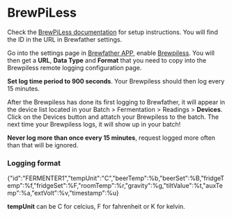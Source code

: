 # BrewPiLess

Check the [BrewPiLess documentation](https://github.com/vitotai/BrewPiLess/wiki/Logging-to-Brewfather) for setup instructions. You will find the ID in the URL in Brewfather settings.

Go into the settings page in [Brewfather APP](https://web.brewfather.app/), enable [Brewpiless](https://github.com/vitotai/BrewPiLess). You will then get a **URL**, **Data Type** and **Format** that you need to copy into the Brewpiless remote logging configuration page.

**Set log time period to 900 seconds**. Your Brewpiless should then log every 15 minutes.

After the Brewpiless has done its first logging to Brewfather, it will appear in the device list located in your Batch &gt; Fermentation &gt; Readings &gt; **Devices**. Click on the Devices button and attatch your Brewpiless to the batch. The next time your Brewpiless logs, it will show up in your batch!

**Never log more than once every 15 minutes**, request logged more often than that will be ignored.

### Logging format

{"id":"FERMENTER1","tempUnit":"C","beerTemp":%b,"beerSet":%B,"fridgeTemp":%f,"fridgeSet":%F,"roomTemp":%r,"gravity":%g,"tiltValue":%t,"auxTemp":%a,"extVolt":%v,"timestamp":%u}

**tempUnit** can be C for celcius, F for fahrenheit or K for kelvin.

